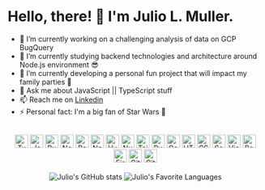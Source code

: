 # Hello, there! 👋 I'm **Julio L. Muller**.

- 🔭 I’m currently working on a challenging analysis of data on GCP BugQuery
- 🌱 I’m currently studying backend technologies and architecture around Node.js environment 😎
- 👯 I’m currently developing a personal fun project that will impact my family parties 🥳
- 💬 Ask me about JavaScript || TypeScript stuff
- 📫 Reach me on [Linkedin](https://linkedin.com/in/juliolmuller)
- ⚡ Personal fact: I'm a big fan of Star Wars 💖

<br />

<div align="center">
  <img alt="TypeScript" height="26px" src="https://cdn.jsdelivr.net/gh/devicons/devicon/icons/typescript/typescript-original.svg" />
  <img alt="JavaScript" height="26px" src="https://cdn.jsdelivr.net/gh/devicons/devicon/icons/javascript/javascript-original.svg" />
  <img alt="Bun.js" height="26px" src="https://cdn.jsdelivr.net/gh/devicons/devicon/icons/bun/bun-original.svg" />
  <img alt="Node.js" height="26px" src="https://cdn.jsdelivr.net/gh/devicons/devicon/icons/nodejs/nodejs-original.svg" />
  <img alt="React" height="26px" src="https://cdn.jsdelivr.net/gh/devicons/devicon/icons/react/react-original.svg" />
  <img alt="Next.js" height="26px" src="https://cdn.jsdelivr.net/gh/devicons/devicon/icons/nextjs/nextjs-original.svg" />
  <img alt="Vue" height="26px" src="https://cdn.jsdelivr.net/gh/devicons/devicon/icons/vuejs/vuejs-original.svg" />
  <img alt="Nuxt.js" height="26px" src="https://cdn.jsdelivr.net/gh/devicons/devicon/icons/nuxtjs/nuxtjs-original.svg" />
  <img alt="TailWind CSS" height="26px" src="https://cdn.jsdelivr.net/gh/devicons/devicon/icons/tailwindcss/tailwindcss-original.svg" />
  <img alt="Rust" height="26px" src="https://cdn.jsdelivr.net/gh/devicons/devicon/icons/rust/rust-original.svg" />
  <img alt="Go" height="26px" src="https://cdn.jsdelivr.net/gh/devicons/devicon/icons/go/go-original.svg" />
  <img alt="HTML5" height="26px" src="https://cdn.jsdelivr.net/gh/devicons/devicon/icons/html5/html5-original.svg" />
  <img alt="CSS3" height="26px" src="https://cdn.jsdelivr.net/gh/devicons/devicon/icons/css3/css3-original.svg" />
  <img alt="Sass" height="26px" src="https://cdn.jsdelivr.net/gh/devicons/devicon/icons/sass/sass-original.svg" />
  <img alt="Visual Studio Code" height="26px" src="https://cdn.jsdelivr.net/gh/devicons/devicon/icons/vscode/vscode-original.svg" />
  <img alt="PostgreSQL" height="26px" src="https://cdn.jsdelivr.net/gh/devicons/devicon/icons/postgresql/postgresql-original.svg" />
  <img alt="Firebase" height="26px" src="https://cdn.jsdelivr.net/gh/devicons/devicon/icons/firebase/firebase-plain.svg" />
  <img alt="Git" height="26px" src="https://cdn.jsdelivr.net/gh/devicons/devicon/icons/git/git-original.svg" />
  <img alt="GitHub" height="26px" src="https://user-images.githubusercontent.com/3369400/139447912-e0f43f33-6d9f-45f8-be46-2df5bbc91289.png" />
</div>

<br />

<div align="center">
  <img src="https://github-readme-stats.vercel.app/api?username=juliolmuller&theme=nightowl&custom_title=My%20GitHub%20Stats&count_private=true&show_icons=true" alt="Julio's GitHub stats" />
  <img src="https://github-readme-stats.vercel.app/api/top-langs?username=juliolmuller&theme=nightowl&layout=compact&custom_title=My%20Favorite%20Languages&langs_count=8" alt="Julio's Favorite Languages" />
</div>
